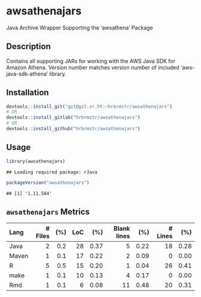 
# awsathenajars

Java Archive Wrapper Supporting the ‘awsathena’ Package

## Description

Contains all supporting JARs for working with the AWS Java SDK for
Amazon Athena. Version number matches version number of included
‘aws-java-sdk-athena’ library.

## Installation

``` r
devtools::install_git("git@git.sr.ht:~hrbrmstr/awsathenajars")
# OR
devtools::install_gitlab("hrbrmstr/awsathenajars")
# OR
devtools::install_github("hrbrmstr/awsathenajars")
```

## Usage

``` r
library(awsathenajars)
```

    ## Loading required package: rJava

``` r
packageVersion("awsathenajars")
```

    ## [1] '1.11.504'

## `awsathenajars` Metrics

| Lang  | \# Files | (%) | LoC |  (%) | Blank lines |  (%) | \# Lines |  (%) |
| :---- | -------: | --: | --: | ---: | ----------: | ---: | -------: | ---: |
| Java  |        2 | 0.2 |  28 | 0.37 |           5 | 0.22 |       18 | 0.28 |
| Maven |        1 | 0.1 |  17 | 0.22 |           2 | 0.09 |        0 | 0.00 |
| R     |        5 | 0.5 |  15 | 0.20 |           1 | 0.04 |       26 | 0.41 |
| make  |        1 | 0.1 |  10 | 0.13 |           4 | 0.17 |        0 | 0.00 |
| Rmd   |        1 | 0.1 |   6 | 0.08 |          11 | 0.48 |       20 | 0.31 |
